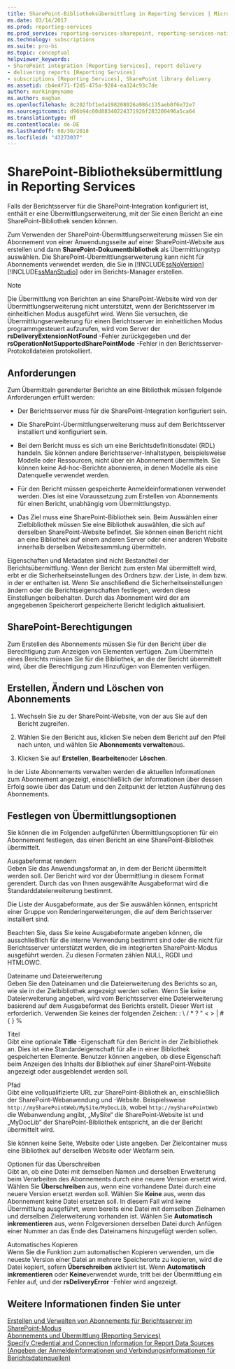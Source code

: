 ```yaml
---
title: SharePoint-Bibliotheksübermittlung in Reporting Services | Microsoft-Dokumentation
ms.date: 03/14/2017
ms.prod: reporting-services
ms.prod_service: reporting-services-sharepoint, reporting-services-native
ms.technology: subscriptions
ms.suite: pro-bi
ms.topic: conceptual
helpviewer_keywords:
- SharePoint integration [Reporting Services], report delivery
- delivering reports [Reporting Services]
- subscriptions [Reporting Services], SharePoint library delivery
ms.assetid: cb4e4f71-f2d5-475a-9284-ea324c93c7de
author: markingmyname
ms.author: maghan
ms.openlocfilehash: 8c202fbf1eda198208026a986c135aeb0f6e72e7
ms.sourcegitcommit: d96b94c60d88340224371926f283200496a5ca64
ms.translationtype: HT
ms.contentlocale: de-DE
ms.lasthandoff: 08/30/2018
ms.locfileid: "43273037"
---
```

# <a name="sharepoint-library-delivery-in-reporting-services"></a>SharePoint-Bibliotheksübermittlung in Reporting Services
  Falls der Berichtsserver für die SharePoint-Integration konfiguriert ist, enthält er eine Übermittlungserweiterung, mit der Sie einen Bericht an eine SharePoint-Bibliothek senden können.  
  
 Zum Verwenden der SharePoint-Übermittlungserweiterung müssen Sie ein Abonnement von einer Anwendungsseite auf einer SharePoint-Website aus erstellen und dann **SharePoint-Dokumentbibliothek** als Übermittlungstyp auswählen. Die SharePoint-Übermittlungserweiterung kann nicht für Abonnements verwendet werden, die Sie in [!INCLUDE[ssNoVersion](../../includes/ssnoversion-md.md)] [!INCLUDE[ssManStudio](../../includes/ssmanstudio-md.md)] oder im Berichts-Manager erstellen.  
  
> [!NOTE]  
>  Die Übermittlung von Berichten an eine SharePoint-Website wird von der Übermittlungserweiterung nicht unterstützt, wenn der Berichtsserver im einheitlichen Modus ausgeführt wird. Wenn Sie versuchen, die Übermittlungserweiterung für einen Berichtsserver im einheitlichen Modus programmgesteuert aufzurufen, wird vom Server der **rsDeliveryExtensionNotFound** -Fehler zurückgegeben und der **rsOperationNotSupportedSharePointMode** -Fehler in den Berichtsserver-Protokolldateien protokolliert.  
  
## <a name="requirements"></a>Anforderungen  
 Zum Übermitteln gerenderter Berichte an eine Bibliothek müssen folgende Anforderungen erfüllt werden:  
  
-   Der Berichtsserver muss für die SharePoint-Integration konfiguriert sein.  
  
-   Die SharePoint-Übermittlungserweiterung muss auf dem Berichtsserver installiert und konfiguriert sein.  
  
-   Bei dem Bericht muss es sich um eine Berichtsdefinitionsdatei (RDL) handeln. Sie können andere Berichtsserver-Inhaltstypen, beispielsweise Modelle oder Ressourcen, nicht über ein Abonnement übermitteln. Sie können keine Ad-hoc-Berichte abonnieren, in denen Modelle als eine Datenquelle verwendet werden.  
  
-   Für den Bericht müssen gespeicherte Anmeldeinformationen verwendet werden. Dies ist eine Voraussetzung zum Erstellen von Abonnements für einen Bericht, unabhängig vom Übermittlungstyp.  
  
-   Das Ziel muss eine SharePoint-Bibliothek sein. Beim Auswählen einer Zielbibliothek müssen Sie eine Bibliothek auswählen, die sich auf derselben SharePoint-Website befindet. Sie können einen Bericht nicht an eine Bibliothek auf einem anderen Server oder einer anderen Website innerhalb derselben Websitesammlung übermitteln.  
  
 Eigenschaften und Metadaten sind nicht Bestandteil der Berichtsübermittlung. Wenn der Bericht zum ersten Mal übermittelt wird, erbt er die Sicherheitseinstellungen des Ordners bzw. der Liste, in dem bzw. in der er enthalten ist. Wenn Sie anschließend die Sicherheitseinstellungen ändern oder die Berichtseigenschaften festlegen, werden diese Einstellungen beibehalten. Durch das Abonnement wird der am angegebenen Speicherort gespeicherte Bericht lediglich aktualisiert.  
  
## <a name="sharepoint-permissions"></a>SharePoint-Berechtigungen  
 Zum Erstellen des Abonnements müssen Sie für den Bericht über die Berechtigung zum Anzeigen von Elementen verfügen. Zum Übermitteln eines Berichts müssen Sie für die Bibliothek, an die der Bericht übermittelt wird, über die Berechtigung zum Hinzufügen von Elementen verfügen.  
  
## <a name="how-to-create-modify-and-delete-subscriptions"></a>Erstellen, Ändern und Löschen von Abonnements  
  
1.  Wechseln Sie zu der SharePoint-Website, von der aus Sie auf den Bericht zugreifen.  
  
2.  Wählen Sie den Bericht aus, klicken Sie neben dem Bericht auf den Pfeil nach unten, und wählen Sie **Abonnements verwalten**aus.  
  
3.  Klicken Sie auf **Erstellen**, **Bearbeiten**oder **Löschen**.  
  
 In der Liste Abonnements verwalten werden die aktuellen Informationen zum Abonnement angezeigt, einschließlich der Informationen über dessen Erfolg sowie über das Datum und den Zeitpunkt der letzten Ausführung des Abonnements.  
  
## <a name="setting-delivery-options"></a>Festlegen von Übermittlungsoptionen  
 Sie können die im Folgenden aufgeführten Übermittlungsoptionen für ein Abonnement festlegen, das einen Bericht an eine SharePoint-Bibliothek übermittelt.  
  
 Ausgabeformat rendern  
 Geben Sie das Anwendungsformat an, in dem der Bericht übermittelt werden soll. Der Bericht wird vor der Übermittlung in diesem Format gerendert. Durch das von Ihnen ausgewählte Ausgabeformat wird die Standarddateierweiterung bestimmt.  
  
 Die Liste der Ausgabeformate, aus der Sie auswählen können, entspricht einer Gruppe von Renderingerweiterungen, die auf dem Berichtsserver installiert sind.  
  
 Beachten Sie, dass Sie keine Ausgabeformate angeben können, die ausschließlich für die interne Verwendung bestimmt sind oder die nicht für Berichtsserver unterstützt werden, die im integrierten SharePoint-Modus ausgeführt werden. Zu diesen Formaten zählen NULL, RGDI und HTMLOWC.  
  
 Dateiname und Dateierweiterung  
 Geben Sie den Dateinamen und die Dateierweiterung des Berichts so an, wie sie in der Zielbibliothek angezeigt werden sollen. Wenn Sie keine Dateierweiterung angeben, wird vom Berichtsserver eine Dateierweiterung basierend auf dem Ausgabeformat des Berichts erstellt. Dieser Wert ist erforderlich. Verwenden Sie keines der folgenden Zeichen: : \ / * ? " < > | # { } %  
  
 Titel  
 Gibt eine optionale **Title** -Eigenschaft für den Bericht in der Zielbibliothek an. Dies ist eine Standardeigenschaft für alle in einer Bibliothek gespeicherten Elemente. Benutzer können angeben, ob diese Eigenschaft beim Anzeigen des Inhalts der Bibliothek auf einer SharePoint-Website angezeigt oder ausgeblendet werden soll.  
  
 Pfad  
 Gibt eine vollqualifizierte URL zur SharePoint-Bibliothek an, einschließlich der SharePoint-Webanwendung und -Website. Beispielsweise `http://mySharePointWeb/MySite/MyDocLib`, wobei `http://mySharePointWeb` die Webanwendung angibt, „MySite“ die SharePoint-Website ist und „MyDocLib“ der SharePoint-Bibliothek entspricht, an die der Bericht übermittelt wird.  
  
 Sie können keine Seite, Website oder Liste angeben. Der Zielcontainer muss eine Bibliothek auf derselben Website oder Webfarm sein.  
  
 Optionen für das Überschreiben  
 Gibt an, ob eine Datei mit demselben Namen und derselben Erweiterung beim Verarbeiten des Abonnements durch eine neuere Version ersetzt wird. Wählen Sie **Überschreiben** aus, wenn eine vorhandene Datei durch eine neuere Version ersetzt werden soll. Wählen Sie **Keine** aus, wenn das Abonnement keine Datei ersetzen soll. In diesem Fall wird keine Übermittlung ausgeführt, wenn bereits eine Datei mit demselben Zielnamen und derselben Zielerweiterung vorhanden ist. Wählen Sie **Automatisch inkrementieren** aus, wenn Folgeversionen derselben Datei durch Anfügen einer Nummer an das Ende des Dateinamens hinzugefügt werden sollen.  
  
 Automatisches Kopieren  
 Wenn Sie die Funktion zum automatischen Kopieren verwenden, um die neueste Version einer Datei an mehrere Speicherorte zu kopieren, wird die Datei kopiert, sofern **Überschreiben** aktiviert ist. Wenn **Automatisch inkrementieren** oder **Keine**verwendet wurde, tritt bei der Übermittlung ein Fehler auf, und der **rsDeliveryError** -Fehler wird angezeigt.  
  
## <a name="see-also"></a>Weitere Informationen finden Sie unter  
 [Erstellen und Verwalten von Abonnements für Berichtsserver im SharePoint-Modus](../../reporting-services/subscriptions/create-and-manage-subscriptions-for-sharepoint-mode-report-servers.md)   
 [Abonnements und Übermittlung &#40;Reporting Services&#41;](../../reporting-services/subscriptions/subscriptions-and-delivery-reporting-services.md)   
 [Specify Credential and Connection Information for Report Data Sources (Angeben der Anmeldeinformationen und Verbindungsinformationen für Berichtsdatenquellen)](../../reporting-services/report-data/specify-credential-and-connection-information-for-report-data-sources.md)  
  
  
